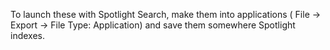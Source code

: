 To launch these with Spotlight Search, make them into applications ( File -> Export -> File Type: Application) and save them somewhere Spotlight indexes.
